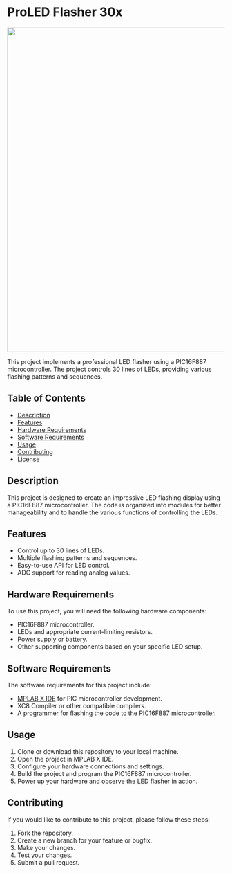 # ProLED Flasher 30x
<!--![Flasher Demo](github_30line_flasher_2loop_only.gif)
-->
<kbd><img src="github_30line_flasher_2loop_only.gif" width="750"></kbd>

This project implements a professional LED flasher using a PIC16F887 microcontroller. The project controls 30 lines of LEDs, providing various flashing patterns and sequences.

## Table of Contents
- [Description](#description)
- [Features](#features)
- [Hardware Requirements](#hardware-requirements)
- [Software Requirements](#software-requirements)
- [Usage](#usage)
- [Contributing](#contributing)
- [License](#license)

## Description

This project is designed to create an impressive LED flashing display using a PIC16F887 microcontroller. The code is organized into modules for better manageability and to handle the various functions of controlling the LEDs.

## Features

- Control up to 30 lines of LEDs.
- Multiple flashing patterns and sequences.
- Easy-to-use API for LED control.
- ADC support for reading analog values.

## Hardware Requirements

To use this project, you will need the following hardware components:

- PIC16F887 microcontroller.
- LEDs and appropriate current-limiting resistors.
- Power supply or battery.
- Other supporting components based on your specific LED setup.

## Software Requirements

The software requirements for this project include:

- [MPLAB X IDE](https://www.microchip.com/en-us/development-tools-tools-and-software/mplab-x-ide) for PIC microcontroller development.
- XC8 Compiler or other compatible compilers.
- A programmer for flashing the code to the PIC16F887 microcontroller.

## Usage

1. Clone or download this repository to your local machine.
2. Open the project in MPLAB X IDE.
3. Configure your hardware connections and settings.
4. Build the project and program the PIC16F887 microcontroller.
5. Power up your hardware and observe the LED flasher in action.

## Contributing

If you would like to contribute to this project, please follow these steps:

1. Fork the repository.
2. Create a new branch for your feature or bugfix.
3. Make your changes.
4. Test your changes.
5. Submit a pull request.
